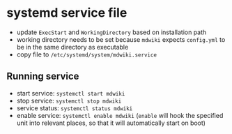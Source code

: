 # systemd service file

- update `ExecStart` and `WorkingDirectory` based on installation path
- working directory needs to be set because `mdwiki` 
  expects `config.yml` to be in the same directory as executable
- copy file to `/etc/systemd/system/mdwiki.service`
  
## Running service

- start service: `systemctl start mdwiki`
- stop service: `systemctl stop mdwiki`
- service status: `systemctl status mdwiki`
- enable service: `systemctl enable mdwiki` (`enable` will hook the specified unit into relevant places, so that it will automatically start on boot)
